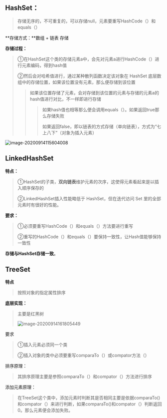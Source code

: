 ## HashSet：

> 存储无序的，不可重复的，可以存储null，元素要重写HashCode（）和equals（）

**存储方式：**数组 + 链表 存储

**存储过程：**

> ①在HashSet这个类的存储元素a中，会先对元素a进行HashCode（）进行元素编码，得到hash值
>
> ②然后会对哈希值进行，通过某种散列函数决定该对象在 HashSet 底层数组中的存储位置，如果该位置没有元素，那么便存储到该位置
>
> > 如果该位置存储了元素，会对存储到该位置的元素与存储的元素a的hash值进行对比，不一样即进行存储
> >
> > > 如果hash值也相等那么便会调用equals（）。如果返回true那么存储失败
> > >
> > > 如果返回false，即以链表的方式存储（单向链表），方式为“七上八下”（对象为插入元素）

![image-20200914115604008](C:\Users\大梦\AppData\Roaming\Typora\typora-user-images\image-20200914115604008.png)

## LinkedHashSet

**特点：**

> ①HashSet的子类，**双向链表**维护元素的次序，这使得元素看起来是以插入顺序保存的
>
> ②LinkedHashSet插入性能略低于 HashSet，但在迭代访问 Set 里的全部元素时有很好的性能。

**要求：**

> ①必须要重写HashCode（）和equals（）方法要进行重写
>
> ②重写的HashCode（）和equals（）要保持一致性，让Hash值能够保持一致性

**存储与HashSet存储一致**。

## TreeSet

**特点**

>  按照对象的指定属性排序

**底层实现：**

> 主要是红黑树
>
> ![image-20200914161805449](C:\Users\大梦\AppData\Roaming\Typora\typora-user-images\image-20200914161805449.png)

要求

> ①插入元素必须同一个类
>
> ②插入对象的类中必须要重写comparaTo（）或compator方法（）

排序原理：

> 其排序原理主要是参照comparaTo（）和compator（）方法进行排序

添加元素原理：

> 在TreeSet这个类中，添加元素时判断其是否相同主要是依据comparaTo()和compator（）来进行判断，如果comparaTo()和compator（）判断返回0。那么元素便会添加失败。

